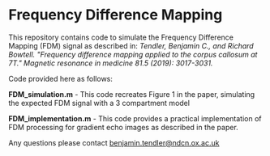 # Frequency Difference Mapping
This repository contains code to simulate the Frequency Difference Mapping (FDM) signal as described in:
*Tendler, Benjamin C., and Richard Bowtell. "Frequency difference mapping applied to the corpus callosum at 7T." Magnetic resonance in medicine 81.5 (2019): 3017-3031.*

Code provided here as follows:

**FDM_simulation.m** - This code recreates Figure 1 in the paper, simulating the expected FDM signal with a 3 compartment model

**FDM_implementation.m** - This code provides a practical implementation of FDM processing for gradient echo images as described in the paper.

Any questions please contact benjamin.tendler@ndcn.ox.ac.uk
